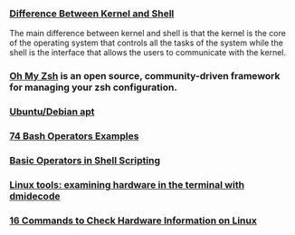 ### [Difference Between Kernel and Shell](https://jaguhiremath62.medium.com/difference-between-kernel-and-shell-718b3de15be6)

The main difference between kernel and shell is that the kernel is the core of the operating system that controls all the tasks of the system while the shell is the interface that allows the users to communicate with the kernel.

### [Oh My Zsh](https://github.com/ohmyzsh/ohmyzsh) is an open source, community-driven framework for managing your zsh configuration.

### [Ubuntu/Debian apt](https://www.cyberciti.biz/faq/ubuntu-lts-debian-linux-apt-command-examples/)

### [74 Bash Operators Examples](https://linuxhint.com/bash_operator_examples/)

### [Basic Operators in Shell Scripting](https://www.geeksforgeeks.org/basic-operators-in-shell-scripting/)

### [Linux tools: examining hardware in the terminal with dmidecode](https://www.redhat.com/sysadmin/linux-tools-dmidecode)

### [16 Commands to Check Hardware Information on Linux](https://www.binarytides.com/linux-commands-hardware-info/)

